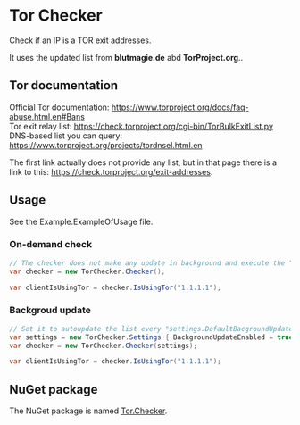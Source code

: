 # Tor Checker

Check if an IP is a TOR exit addresses.

It uses the updated list from **blutmagie.de** abd **TorProject.org**..


## Tor documentation

Official Tor documentation: https://www.torproject.org/docs/faq-abuse.html.en#Bans  
Tor exit relay list: https://check.torproject.org/cgi-bin/TorBulkExitList.py  
DNS-based list you can query: https://www.torproject.org/projects/tordnsel.html.en  
  
The first link actually does not provide any list, but in that page there is a link to this: https://check.torproject.org/exit-addresses.  


## Usage

See the Example.ExampleOfUsage file.

### On-demand check
```C#
// The checker does not make any update in background and execute the "check" on demand
var checker = new TorChecker.Checker();

var clientIsUsingTor = checker.IsUsingTor("1.1.1.1");
```


### Backgroud update
```C#
// Set it to autoupdate the list every "settings.DefaultBacgroundUpdateIntervalMilliseconds" minutes
var settings = new TorChecker.Settings { BackgroundUpdateEnabled = true };
var checker = new TorChecker.Checker(settings);

var clientIsUsingTor = checker.IsUsingTor("1.1.1.1");
```



## NuGet package

The NuGet package is named [Tor.Checker](https://www.nuget.org/packages/Tor.Checker/).